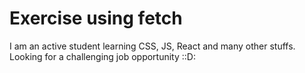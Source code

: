 # Exercise using fetch

I am an active student learning CSS, JS, React and many other stuffs. Looking for a challenging job opportunity ::D:
